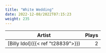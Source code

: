 ```yaml
---
title: "White Wedding"
date: 2022-12-08/2022T07:15:23
weight: 235
---
```




 Artist | Plays 
----- | -----:
[Billy Idol]({{< ref "t28839">}}) | 2
